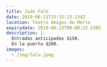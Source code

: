 ```yaml
---
title: Juán Falú
date: 2019-06-21T15:32:13.134Z
location: Teatro Amigos de Merlo
expirydate: 2019-06-23T00:00:23.530Z
description: |-
  Entradas anticipadas $150.
  En la puerta $200.
images:
  - /img/falu.jpeg
---
```


